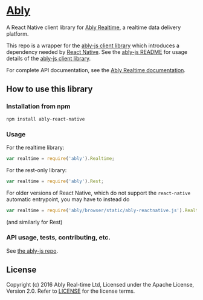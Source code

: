 # [Ably](https://www.ably.io)

A React Native client library for [Ably Realtime](https://www.ably.io), a realtime data delivery platform.

This repo is a wrapper for the [ably-js client library](https://github.com/ably/ably-js) which introduces a dependency needed by [React Native](https://facebook.github.io/react-native/). See the [ably-js README](https://github.com/ably/ably-js) for usage details of the [ably-js client library](https://github.com/ably/ably-js).

For complete API documentation, see the [Ably Realtime documentation](https://www.ably.io/documentation).

## How to use this library

### Installation from npm

    npm install ably-react-native

### Usage

For the realtime library:

```javascript
var realtime = require('ably').Realtime;
```

For the rest-only library:

```javascript
var realtime = require('ably').Rest;
```

For older versions of React Native, which do not support the `react-native` automatic entrypoint, you may have to instead do

```javascript
var realtime = require('ably/browser/static/ably-reactnative.js').Realtime;
```

(and similarly for Rest)


### API usage, tests, contributing, etc.

See [the ably-js repo](https://github.com/ably/ably-js).

## License

Copyright (c) 2016 Ably Real-time Ltd, Licensed under the Apache License, Version 2.0.  Refer to [LICENSE](LICENSE) for the license terms.
